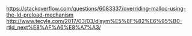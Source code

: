 https://stackoverflow.com/questions/6083337/overriding-malloc-using-the-ld-preload-mechanism
http://www.tecyle.com/2017/03/03/dlsym%E5%8F%82%E6%95%B0-rtld_next%E8%AF%A6%E8%A7%A3/
